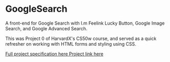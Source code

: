 # GoogleSearch
<p>
A front-end for Google Search with I.m Feelink Lucky Button, Google Image Search, and Google Advanced Search.
</p>
<p>
This was Project 0 of HarvardX's CS50w course, and served as a quick refresher on working with HTML forms and styling using CSS.
</p>
<a href="https://cs50.harvard.edu/web/2020/projects/0/search">
  Full project specification here
</a>
<a href="https://irinasirbu2002.github.io/GoogleSearch/">
    Project link here
</a>
